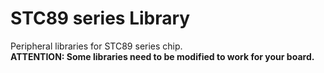 # STC89 series Library
Peripheral libraries for STC89 series chip.  
**ATTENTION: Some libraries need to be modified to work for your board.**